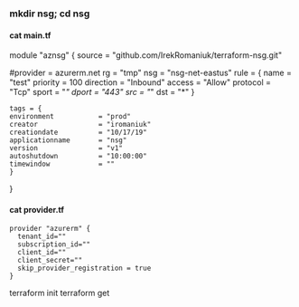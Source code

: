 ### mkdir nsg; cd nsg

#### cat main.tf

module "aznsg" {
  source = "github.com/IrekRomaniuk/terraform-nsg.git"

  #provider = azurerm.net
  rg = "tmp"
  nsg = "nsg-net-eastus"
  rule = { 
    name      = "test"
    priority  = 100
    direction = "Inbound"
    access    = "Allow"
    protocol  = "Tcp"
    sport     = "*"
    dport     = "443"
    src       = "*"
    dst       = "*"
    }

    tags = {
    environment           = "prod"
    creator               = "iromaniuk"
    creationdate          = "10/17/19"
    applicationname       = "nsg"
    version               = "v1"
    autoshutdown          = "10:00:00"
    timewindow            = ""
    }
}
#### cat provider.tf 
```
provider "azurerm" {
  tenant_id=""
  subscription_id=""
  client_id=""
  client_secret=""
  skip_provider_registration = true
}
```

terraform init
terraform get


